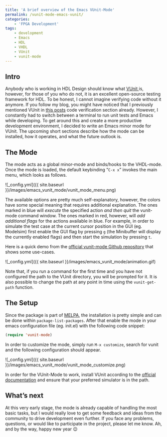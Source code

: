 ```yaml
---
title: 'A brief overview of the Emacs VUnit-Mode'
permalink: /vunit-mode-emacs-vunit/
categories:
    - 'FPGA Development'
tags:
    - development
    - Emacs
    - HDL
    - VHDL
    - VUnit
    - vunit-mode
---
```


## Intro

Anybody who is working in HDL Design should know what [VUnit ](https://vunit.github.io/#)is, however, for those of you who do not, it is an excellent open-source testing framework for HDL. To be honest, I cannot imagine verifying code without it anymore. If you follow my blog, you might have noticed that I previously mentioned VUnit in [this posts](https://embed-me.com/from-hdl-to-linux-userland/) code verification section already. However, I constantly had to switch between a terminal to run unit tests and Emacs while developing. To get around this and create a more productive development environment, I decided to write an Emacs minor mode for VUnit. The upcoming short sections describe how the mode can be installed, how it operates, and what the future outlook is.

## The Mode

The mode acts as a global minor-mode and binds/hooks to the VHDL-mode. Once the mode is loaded, the default keybinding “`C-x x`” invokes the main menu, which looks as follows.

![_config.yml]({{ site.baseurl }}/images/emacs_vunit_mode/vunit_mode_menu.png)

The available options are pretty much self-explanatory, however, the colors have some special meaning that requires additional explanation. The ones marked in blue will *execute* the specified action *and then quit* the vunit-mode command window. The ones marked in red, however, will *add additional flags* for the actions available in blue. For example, in order to simulate the test case at the current cursor position in the GUI (eg. Modelsim) first enable the GUI flag by pressing `g` (the Minibuffer will display the currently enabled flags) and then start the simulation by pressing `t`.

Here is a quick demo from the [official vunit-mode Github repository](https://github.com/embed-me/vunit-mode) that shows some use-cases.

![_config.yml]({{ site.baseurl }}/images/emacs_vunit_mode/animation.gif)

Note that, if you run a command for the first time and you have not configured the path to the VUnit directory, you will be prompted for it. It is also possible to change the path at any point in time using the `vunit-get-path` function.

## The Setup

Since the package is part of [MELPA](https://melpa.org/#/), the installation is pretty simple and can be done within `package-list-packages`. After that enable the mode in your emacs configuration file (eg. init.el) with the following code snippet:

``` lisp
(require 'vunit-mode)
```

In order to customize the mode, simply run `M-x customize`, search for vunit and the following configuration should appear.

![_config.yml]({{ site.baseurl }}/images/emacs_vunit_mode/vunit_mode_customize.png)

In order for the VUnit-Mode to work, install VUnit according to the [official documentation](https://vunit.github.io/installing.html) and ensure that your preferred simulator is in the path.

## What’s next

At this very early stage, the mode is already capable of handling the most basic tasks, but I would really love to get some feedback and ideas from the community to drive development even further. If you face any problems, questions, or would like to participate in the project, please let me know. Ah, and by the way, happy new year 😉